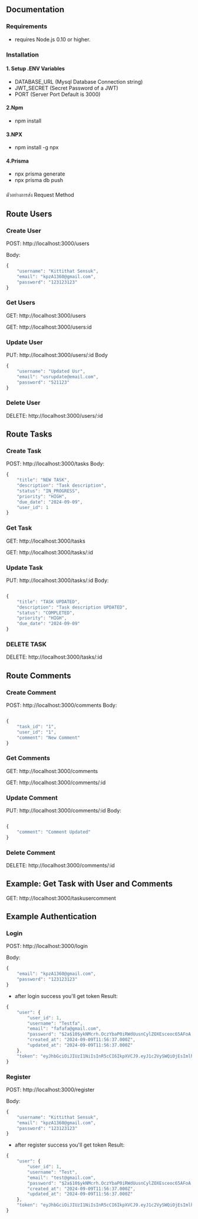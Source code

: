 ## Documentation
### Requirements
- requires Node.js 0.10 or higher.


### Installation

#### 1. Setup .ENV Variables
- DATABASE_URL (Mysql Database Connection string)
- JWT_SECRET (Secret Password of a JWT)
- PORT (Server Port Default is 3000)

#### 2.Npm
- npm install
#### 3.NPX
- npm install -g npx
#### 4.Prisma
- npx prisma generate
- npx prisma db push
###

ตัวอย่างการส่ง Request Method
## Route Users
### Create User
POST: http://localhost:3000/users

Body:

```javascript
{
    "username": "Kittithat Sensuk",
    "email": "kpzA1360@gmail.com",
    "password": "123123123"
}
```

### Get Users
GET: http://localhost:3000/users

GET: http://localhost:3000/users:id

### Update User
PUT: http://localhost:3000/users/:id
Body

```javascript
{
    "username": "Updated Usr",
    "email": "usrupdate@email.com",
    "password": "521123"
}
```
### Delete User
DELETE: http://localhost:3000/users/:id
## Route Tasks
### Create Task
POST: http://localhost:3000/tasks
Body:

```javascript
{
    "title": "NEW TASK",
    "description": "Task description",
    "status": "IN_PROGRESS",
    "priority": "HIGH",
    "due_date": "2024-09-09",
    "user_id": 1
}
```

### Get Task
GET: http://localhost:3000/tasks

GET: http://localhost:3000/tasks/:id

### Update Task
PUT: http://localhost:3000/tasks/:id
Body:

```javascript

{
    "title": "TASK UPDATED",
    "description": "Task description UPDATED",
    "status": "COMPLETED",
    "priority": "HIGH",
    "due_date": "2024-09-09"
}
```

### DELETE TASK
DELETE: http://localhost:3000/tasks/:id
## Route Comments
### Create Comment
POST: http://localhost:3000/comments
Body:

```javascript

{
    "task_id": "1",
    "user_id": "1",
    "comment": "New Comment"
}
```

### Get Comments
GET: http://localhost:3000/comments

GET: http://localhost:3000/comments/:id

### Update Comment
PUT: http://localhost:3000/comments/:id
Body:

```javascript

{
    "comment": "Comment Updated"
}
```

### Delete Comment
DELETE: http://localhost:3000/comments/:id

## Example: Get Task with User and Comments
GET: http://localhost:3000/taskusercomment
##

## Example Authentication

### Login
POST: http://localhost:3000/login

Body:
```javascript
{
    "email": "kpzA1360@gmail.com",
    "password": "123123123"
}
```
- after login success you'll get token
Result:

```javascript
{
    "user": {
        "user_id": 1,
        "username": "Testfa",
        "email": "fafafa@gmail.com",
        "password": "$2a$10$ykNMcrh.OczYbaP0iRWdUusnCylZOXEsceoc65AFoA.GWO62TNiQC",
        "created_at": "2024-09-09T11:56:37.000Z",
        "updated_at": "2024-09-09T11:56:37.000Z"
    },
    "token": "eyJhbGciOiJIUzI1NiIsInR5cCI6IkpXVCJ9.eyJ1c2VySWQiOjEsImlhdCI6MTcyNTg4MzE0NywiZXhwIjoxNzI1ODg2NzQ3fQ.r_8damyZFKwXNbSlKdQlH6DMa_oC6gK2cl1GyZMz0yU"
}
```

###
### Register
POST: http://localhost:3000/register

Body:
```javascript
{
    "username": "Kittithat Sensuk",
    "email": "kpzA1360@gmail.com",
    "password": "123123123"
}
```
- after register success you'll get token
Result:
```javascript
{
    "user": {
        "user_id": 1,
        "username": "Test",
        "email": "test@gmail.com",
        "password": "$2a$10$ykNMcrh.OczYbaP0iRWdUusnCylZOXEsceoc65AFoA.GWO62TNiQC",
        "created_at": "2024-09-09T11:56:37.000Z",
        "updated_at": "2024-09-09T11:56:37.000Z"
    },
    "token": "eyJhbGciOiJIUzI1NiIsInR5cCI6IkpXVCJ9.eyJ1c2VySWQiOjEsImlhdCI6MTcyNTg4Mjk5NywiZXhwIjoxNzI1ODg2NTk3fQ.HfkgzYPVbPrSCo3KEIoPiV6wyNfhwJyXAClvSjA64Ts"
}
```
###
